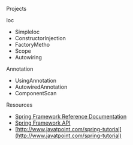 Projects

Ioc
- SimpleIoc
- ConstructorInjection
- FactoryMetho
- Scope
- Autowiring

Annotation
- UsingAnnotation
- AutowiredAnnotation
- ComponentScan


Resources
- [Spring Framework Reference Documentation](http://docs.spring.io/spring/docs/current/spring-framework-reference/htmlsingle/)
- [Spring Framework API](http://docs.spring.io/spring/docs/current/javadoc-api/)
- [http://www.javatpoint.com/spring-tutorial](http://www.javatpoint.com/spring-tutorial)

